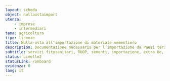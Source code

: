 ```yaml
---
layout: scheda
object: nullaostaimport
utenza:
    - imprese
    - intermediari
tema: agricoltura
tipo: licenze
title: Nulla-osta all’importazione di materiale sementiero
description: Documentazione necessaria per l’importazione da Paesi terzi di alcune sementi
subtitle: servizi fitosanitari, RUOP, sementi, importazione, extra Ue, servizio fitosanitario
status: Livello2
statusLink: /onboard
evidenza: 0
lang: it
---
```

